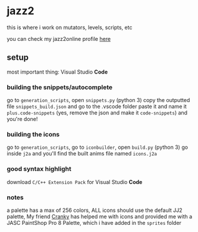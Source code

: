 # jazz2
this is where i work on mutators, levels, scripts, etc

you can check my jazz2online profile [here](https://www.jazz2online.com/users/22073/spaz-electro)

## setup
most important thing: Visual Studio ****Code****

### building the snippets/autocomplete
go to `generation_scripts`, open `snippets.py` (python 3)
copy the outputted file `snippets_build.json` and go to the .vscode folder
paste it and name it `plus.code-snippets` (yes, remove the json and make it `code-snippets`)
and you're done!

### building the icons
go to `generation_scripts`, go to `iconbuilder`, open `build.py` (python 3)
go inside `j2a` and you'll find the built anims file named `icons.j2a`

### good syntax highlight
download `C/C++ Extension Pack` for Visual Studio ****Code****

### notes
a palette has a max of 256 colors, ALL icons should use the default JJ2 palette, My friend [Cranky](https://www.github.com/) has helped me with icons and provided me with a JASC PaintShop Pro 8 Palette, which i have added in the `sprites` folder
